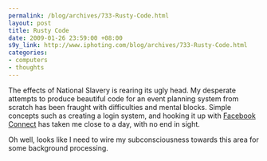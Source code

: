 ```yaml
--- 
permalink: /blog/archives/733-Rusty-Code.html
layout: post
title: Rusty Code
date: 2009-01-26 23:59:00 +08:00
s9y_link: http://www.iphoting.com/blog/archives/733-Rusty-Code.html
categories: 
- computers
- thoughts
---
```

<p class="whiteline"><p>The effects of National Slavery is rearing its ugly head. My desperate attempts to produce beautiful code for an event planning system from scratch has been fraught with difficulties and mental blocks. Simple concepts such as creating a login system, and hooking it up with <a onclick="_gaq.push(['_trackPageview', '/extlink/developers.facebook.com/connect.php']);"  href="http://developers.facebook.com/connect.php">Facebook Connect</a> has taken me close to a day, with no end in sight.</p>
</p><p class="break"><p>Oh well, looks like I need to wire my subconsciousness towards this area for some background processing.</p></p>
